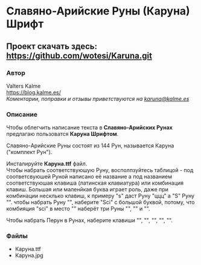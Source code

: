 # Славяно-Арийские Руны (Каруна) Шрифт
## Проект скачать здесь: https://github.com/wotesi/Karuna.git
### Автор
Valters Kalme  
https://blog.kalme.es/  
*Коментарии, поправки и отзывы приветствуются на karuna@kalme.es*
### Описание
Чтобы облегчить написание текста в **Славяно-Арийских Рунах** предлагаю пользоватся **Каруна Шрифтом**.

Славяно-Арийские Руны состоят из 144 Рун, называется Каруна ("комплект Рун").

Инсталируйте **Каруна.ttf** файл.  
Чтобы набрать соответствуюшую Руну, восполпзуйтесь таблицой - под соответсвуюшей Руной написано её название а под названием
соответствуюшая клавиша (латинская клавиатура) или комбинация клавиш. Большая или маленйкая буква играет роль, даже при комбинации
несклько клавиш, к примеру "s" даст Руну "ццц" а "S" Руну "". чтобы набрать Руну "", наберите "Sci" с большой буквой, потому, что
комбияция "sci" в место "" наберёт три Руны "", "" и "".

Чтобы набрать Перун в Рунах, наберите клавиши "", "", "", "", "".
### Файлы
* Каруна.ttf
* Каруна.jpg
